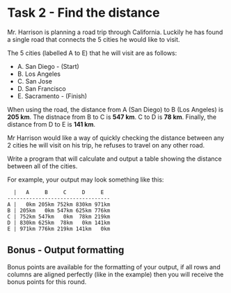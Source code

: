 # Task 2 - Find the distance

Mr. Harrison is planning a road trip through California. Luckily he has found a single road that connects the 5 cities he would like to visit.

The 5 cities (labelled A to E) that he will visit are as follows:

- A. San Diego - (Start)
- B. Los Angeles
- C. San Jose
- D. San Francisco
- E. Sacramento - (Finish)

When using the road, the distance from A (San Diego) to B (Los Angeles) is **205 km**. The distnace from B to C is **547 km**. C to D is **78 km**. Finally, the distance from D to E is **141 km**.

Mr Harrison would like a way of quickly checking the distance between any 2 cities he will visit on his trip, he refuses to travel on any other road.

Write a program that will calculate and output a table showing the distance between all of the cities.

For example, your output may look something like this:
```
  |   A     B     C     D     E
---------------------------------
A |   0km 205km 752km 830km 971km
B | 205km   0km 547km 625km 776km
C | 752km 547km   0km  78km 219km
D | 830km 625km  78km   0km 141km
E | 971km 776km 219km 141km   0km
```

## Bonus - Output formatting
Bonus points are available for the formatting of your output, if all rows and columns are aligned perfectly (like in the example) then you will receive the bonus points for this round.
